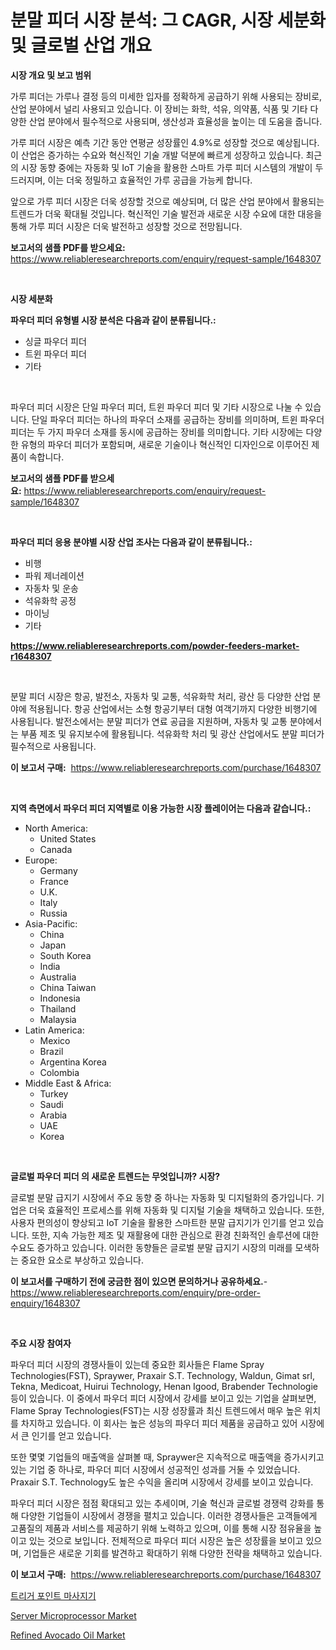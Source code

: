<p><h1>분말 피더 시장 분석: 그 CAGR, 시장 세분화 및 글로벌 산업 개요</h1></p><p><strong>시장 개요 및 보고 범위</strong></p>
<p><p>가루 피더는 가루나 결정 등의 미세한 입자를 정확하게 공급하기 위해 사용되는 장비로, 산업 분야에서 널리 사용되고 있습니다. 이 장비는 화학, 석유, 의약품, 식품 및 기타 다양한 산업 분야에서 필수적으로 사용되며, 생산성과 효율성을 높이는 데 도움을 줍니다.</p><p>가루 피더 시장은 예측 기간 동안 연평균 성장률인 4.9%로 성장할 것으로 예상됩니다. 이 산업은 증가하는 수요와 혁신적인 기술 개발 덕분에 빠르게 성장하고 있습니다. 최근의 시장 동향 중에는 자동화 및 IoT 기술을 활용한 스마트 가루 피더 시스템의 개발이 두드러지며, 이는 더욱 정밀하고 효율적인 가루 공급을 가능케 합니다.</p><p>앞으로 가루 피더 시장은 더욱 성장할 것으로 예상되며, 더 많은 산업 분야에서 활용되는 트렌드가 더욱 확대될 것입니다. 혁신적인 기술 발전과 새로운 시장 수요에 대한 대응을 통해 가루 피더 시장은 더욱 발전하고 성장할 것으로 전망됩니다.</p></p>
<p><strong>보고서의 샘플 PDF를 받으세요:</strong> <a href="https://www.reliableresearchreports.com/enquiry/request-sample/1648307">https://www.reliableresearchreports.com/enquiry/request-sample/1648307</a></p>
<p>&nbsp;</p>
<p><strong>시장 세분화</strong></p>
<p><strong>파우더 피더 유형별 시장 분석은 다음과 같이 분류됩니다.:</strong></p>
<p><ul><li>싱글 파우더 피더</li><li>트윈 파우더 피더</li><li>기타</li></ul></p>
<p>&nbsp;</p>
<p><p>파우더 피더 시장은 단일 파우더 피더, 트윈 파우더 피더 및 기타 시장으로 나눌 수 있습니다. 단일 파우더 피더는 하나의 파우더 소재를 공급하는 장비를 의미하며, 트윈 파우더 피더는 두 가지 파우더 소재를 동시에 공급하는 장비를 의미합니다. 기타 시장에는 다양한 유형의 파우더 피더가 포함되며, 새로운 기술이나 혁신적인 디자인으로 이루어진 제품이 속합니다.</p></p>
<p><strong>보고서의 샘플 PDF를 받으세요:</strong>&nbsp;<a href="https://www.reliableresearchreports.com/enquiry/request-sample/1648307">https://www.reliableresearchreports.com/enquiry/request-sample/1648307</a></p>
<p>&nbsp;</p>
<p><strong> 파우더 피더 응용 분야별 시장 산업 조사는 다음과 같이 분류됩니다.:</strong></p>
<p><ul><li>비행</li><li>파워 제너레이션</li><li>자동차 및 운송</li><li>석유화학 공정</li><li>마이닝</li><li>기타</li></ul></p>
<p><strong><a href="https://www.reliableresearchreports.com/powder-feeders-market-r1648307">https://www.reliableresearchreports.com/powder-feeders-market-r1648307</a></strong></p>
<p>&nbsp;</p>
<p><p>분말 피더 시장은 항공, 발전소, 자동차 및 교통, 석유화학 처리, 광산 등 다양한 산업 분야에 적용됩니다. 항공 산업에서는 소형 항공기부터 대형 여객기까지 다양한 비행기에 사용됩니다. 발전소에서는 분말 피더가 연료 공급을 지원하며, 자동차 및 교통 분야에서는 부품 제조 및 유지보수에 활용됩니다. 석유화학 처리 및 광산 산업에서도 분말 피더가 필수적으로 사용됩니다.</p></p>
<p><strong>이 보고서 구매:</strong>&nbsp; <a href="https://www.reliableresearchreports.com/purchase/1648307">https://www.reliableresearchreports.com/purchase/1648307</a></p>
<p>&nbsp;</p>
<p><strong>지역 측면에서 파우더 피더 지역별로 이용 가능한 시장 플레이어는 다음과 같습니다.:</strong></p>
<p><ul>
    <li>
        North America:
        <ul>
            <li>United States</li>
            <li>Canada</li>
        </ul>
    </li>
    <li>
        Europe:
        <ul>
            <li>Germany</li>
            <li>France</li>
            <li>U.K.</li>
            <li>Italy</li>
            <li>Russia</li>
        </ul>
    </li>
    <li>
        Asia-Pacific:
        <ul>
            <li>China</li>
            <li>Japan</li>
            <li>South Korea</li>
            <li>India</li>
            <li>Australia</li>
            <li>China Taiwan</li>
            <li>Indonesia</li>
            <li>Thailand</li>
            <li>Malaysia</li>
        </ul>
    </li>
    <li>
        Latin America:
        <ul>
            <li>Mexico</li>
            <li>Brazil</li>
            <li>Argentina Korea</li>
            <li>Colombia</li>
        </ul>
    </li>
    <li>
        Middle East & Africa:
        <ul>
            <li>Turkey</li>
            <li>Saudi</li>
            <li>Arabia</li>
            <li>UAE</li>
            <li>Korea</li>
        </ul>
    </li>
    </ul></p>
<p>&nbsp;</p>
<p><strong>글로벌 파우더 피더 의 새로운 트렌드는 무엇입니까? 시장?</strong></p>
<p><p>글로벌 분말 급지기 시장에서 주요 동향 중 하나는 자동화 및 디지털화의 증가입니다. 기업은 더욱 효율적인 프로세스를 위해 자동화 및 디지털 기술을 채택하고 있습니다. 또한, 사용자 편의성이 향상되고 IoT 기술을 활용한 스마트한 분말 급지기가 인기를 얻고 있습니다. 또한, 지속 가능한 제조 및 재활용에 대한 관심으로 환경 친화적인 솔루션에 대한 수요도 증가하고 있습니다. 이러한 동향들은 글로벌 분말 급지기 시장의 미래를 모색하는 중요한 요소로 부상하고 있습니다.</p></p>
<p><strong>이 보고서를 구매하기 전에 궁금한 점이 있으면 문의하거나 공유하세요.</strong>- <a href="https://www.reliableresearchreports.com/enquiry/pre-order-enquiry/1648307">https://www.reliableresearchreports.com/enquiry/pre-order-enquiry/1648307</a></p>
<p>&nbsp;</p>
<p><strong>주요 시장 참여자</strong></p>
<p><p>파우더 피더 시장의 경쟁사들이 있는데 중요한 회사들은 Flame Spray Technologies(FST), Spraywer, Praxair S.T. Technology, Waldun, Gimat srl, Tekna, Medicoat, Huirui Technology, Henan Igood, Brabender Technologie 등이 있습니다. 이 중에서 파우더 피더 시장에서 강세를 보이고 있는 기업을 살펴보면, Flame Spray Technologies(FST)는 시장 성장률과 최신 트렌드에서 매우 높은 위치를 차지하고 있습니다. 이 회사는 높은 성능의 파우더 피더 제품을 공급하고 있어 시장에서 큰 인기를 얻고 있습니다.</p><p>또한 몇몇 기업들의 매출액을 살펴볼 때, Spraywer은 지속적으로 매출액을 증가시키고 있는 기업 중 하나로, 파우더 피더 시장에서 성공적인 성과를 거둘 수 있었습니다. Praxair S.T. Technology도 높은 수익을 올리며 시장에서 강세를 보이고 있습니다.</p><p>파우더 피더 시장은 점점 확대되고 있는 추세이며, 기술 혁신과 글로벌 경쟁력 강화를 통해 다양한 기업들이 시장에서 경쟁을 펼치고 있습니다. 이러한 경쟁사들은 고객들에게 고품질의 제품과 서비스를 제공하기 위해 노력하고 있으며, 이를 통해 시장 점유율을 높이고 있는 것으로 보입니다. 전체적으로 파우더 피더 시장은 높은 성장률을 보이고 있으며, 기업들은 새로운 기회를 발견하고 확대하기 위해 다양한 전략을 채택하고 있습니다.</p></p>
<p><strong>이 보고서 구매:</strong>&nbsp;&nbsp;<a href="https://www.reliableresearchreports.com/purchase/1648307">https://www.reliableresearchreports.com/purchase/1648307</a></p>
<p><p><a href="https://github.com/crfsywufhm81415/Market-Research-Report-List-1/blob/main/433833128145.md">트리거 포인트 마사지기</a></p><p><a href="https://www.linkedin.com/pulse/server-microprocessornbspmarket-focuses-market-share-size-xv9vc?trackingId=Q7jJdG3uOCZ8jiD5fImOmg%3D%3D">Server Microprocessor Market</a></p><p><a href="https://www.linkedin.com/pulse/analyzing-refined-avocado-oil-market-global-industry-perspective-jvsmc?trackingId=KnYUDivUVnYlszRhSuyH3g%3D%3D">Refined Avocado Oil Market</a></p></p>